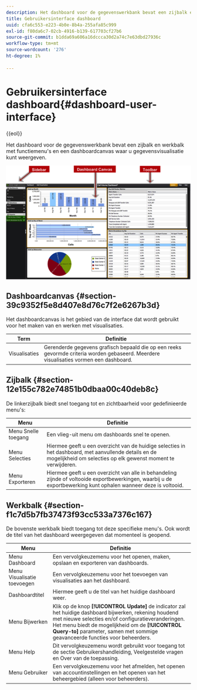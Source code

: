 ```yaml
---
description: Het dashboard voor de gegevenswerkbank bevat een zijbalk en werkbalk met functiemenu's en een dashboardcanvas waar u gegevensvisualisatie kunt weergeven.
title: Gebruikersinterface dashboard
uuid: cfa6c553-e223-4b0e-8b4a-255afa85c999
exl-id: f80da6c7-02cb-4916-b139-617703cf27b6
source-git-commit: b1dda69a606a16dccca30d2a74c7e63dbd27936c
workflow-type: tm+mt
source-wordcount: '276'
ht-degree: 1%

---
```


# Gebruikersinterface dashboard{#dashboard-user-interface}

{{eol}}

Het dashboard voor de gegevenswerkbank bevat een zijbalk en werkbalk met functiemenu&#39;s en een dashboardcanvas waar u gegevensvisualisatie kunt weergeven.

![](assets/dashboard_ui.png)

## Dashboardcanvas {#section-39c9352f5e8d407e8d76c7f2e6267b3d}

Het dashboardcanvas is het gebied van de interface dat wordt gebruikt voor het maken van en werken met visualisaties.

| Term | Definitie |
|---|---|
| Visualisaties | Gerenderde gegevens grafisch bepaald die op een reeks gevormde criteria worden gebaseerd. Meerdere visualisaties vormen een dashboard. |

## Zijbalk {#section-12e155c782e74851b0dbaa00c40deb8c}

De linkerzijbalk biedt snel toegang tot en zichtbaarheid voor gedefinieerde menu&#39;s:

| Menu | Definitie |
|---|---|
| Menu Snelle toegang | Een vlieg-uit menu om dashboards snel te openen. |
| Menu Selecties | Hiermee geeft u een overzicht van de huidige selecties in het dashboard, met aanvullende details en de mogelijkheid om selecties op elk gewenst moment te verwijderen. |
| Menu Exporteren | Hiermee geeft u een overzicht van alle in behandeling zijnde of voltooide exportbewerkingen, waarbij u de exportbewerking kunt ophalen wanneer deze is voltooid. |

## Werkbalk {#section-f1c7d5b7fb37473f93cc533a7376c167}

De bovenste werkbalk biedt toegang tot deze specifieke menu&#39;s. Ook wordt de titel van het dashboard weergegeven dat momenteel is geopend.

| Menu | Definitie |
|---|---|
| Menu Dashboard | Een vervolgkeuzemenu voor het openen, maken, opslaan en exporteren van dashboards. |
| Menu Visualisatie toevoegen | Een vervolgkeuzemenu voor het toevoegen van visualisaties aan het dashboard. |
| Dashboardtitel | Hiermee geeft u de titel van het huidige dashboard weer. |
| Menu Bijwerken | Klik op de knop **[!UICONTROL Update]** de indicator zal het huidige dashboard bijwerken, rekening houdend met nieuwe selecties en/of configuratieveranderingen. Het menu biedt de mogelijkheid om de **[!UICONTROL Query-to]** parameter, samen met sommige geavanceerde functies voor beheerders. |
| Menu Help | Dit vervolgkeuzemenu wordt gebruikt voor toegang tot de sectie Gebruikershandleiding, Veelgestelde vragen en Over van de toepassing. |
| Menu Gebruiker | Een vervolgkeuzemenu voor het afmelden, het openen van accountinstellingen en het openen van het beheergebied (alleen voor beheerders). |
